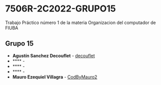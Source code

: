 # 7506R-2C2022-GRUPO15

Trabajo Práctico número 1 de la materia Organizacion del computador de FIUBA

## Grupo 15

* **Agustín Sanchez Decouflet** - [decouflet](https://github.com/decouflet)
* **** - []()
* **** - []()
* **** - []()
* **Mauro Ezequiel Villagra** - [CodByMauro2](https://github.com/codbymauro2)
